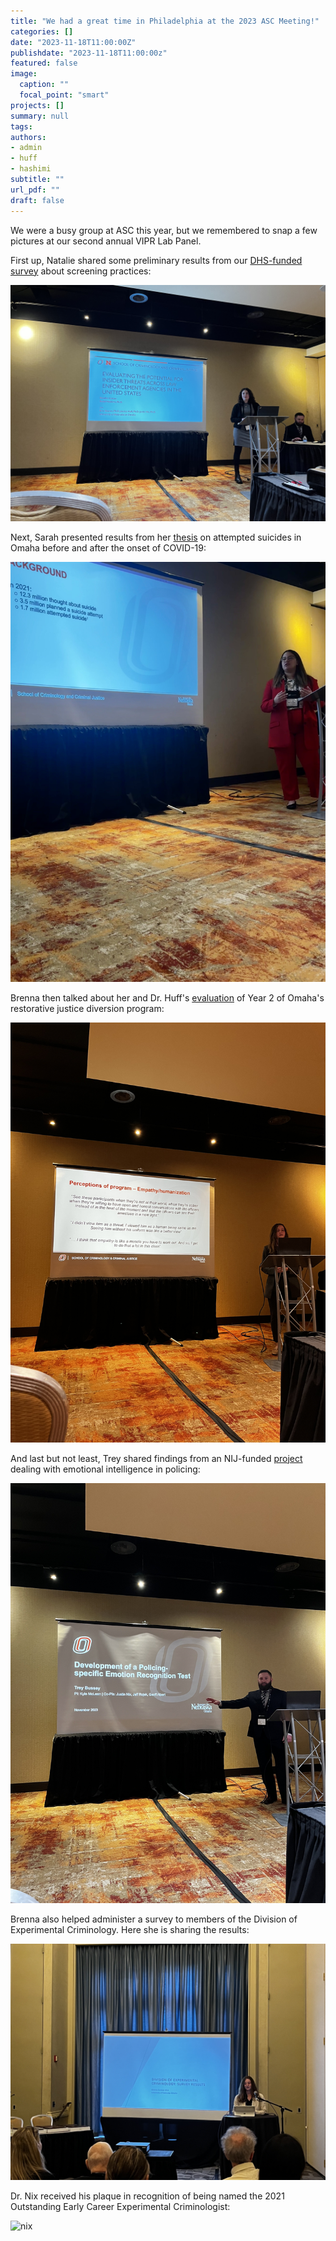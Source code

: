 ```yaml
---
title: "We had a great time in Philadelphia at the 2023 ASC Meeting!"
categories: []
date: "2023-11-18T11:00:00Z"
publishdate: "2023-11-18T11:00:00z"
featured: false
image: 
  caption: ""
  focal_point: "smart"
projects: []
summary: null
tags:
authors:
- admin
- huff
- hashimi
subtitle: ""
url_pdf: ""
draft: false
---
```


We were a busy group at ASC this year, but we remembered to snap a few pictures at our second annual VIPR Lab Panel. 

First up, Natalie shared some preliminary results from our [DHS-funded survey](https://www.viprlab.org/post/21-11-23-dhs-insider-threats/) about screening practices:

![natalie](natalie_asc2023.jpeg)

Next, Sarah presented results from her [thesis](https://www.proquest.com/docview/2863205902?pq-origsite=gscholar&fromopenview=true) on attempted suicides in Omaha before and after the onset of COVID-19:

![sarah](sarah_asc2023.jpeg)

Brenna then talked about her and Dr. Huff's [evaluation](https://www.viprlab.org/publication/huff_dunlap_2023/) of Year 2 of Omaha's restorative justice diversion program:

![brenna](brenna_asc2023.jpeg)

And last but not least, Trey shared findings from an NIJ-funded [project](https://jnix.netlify.app/project/nij-empathic-accuracy/) dealing with emotional intelligence in policing:

![trey](trey_asc2023.jpeg)

Brenna also helped administer a survey to members of the Division of Experimental Criminology. Here she is sharing the results:

![brenna](brenna_asc2023b.jpeg)

Dr. Nix received his plaque in recognition of being named the 2021 Outstanding Early Career Experimental Criminologist: 

![nix](nix_award.jpeg)

